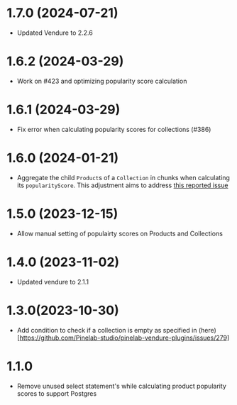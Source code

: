 # 1.7.0 (2024-07-21)

- Updated Vendure to 2.2.6

# 1.6.2 (2024-03-29)

- Work on #423 and optimizing popularity score calculation

# 1.6.1 (2024-03-29)

- Fix error when calculating popularity scores for collections (#386)

# 1.6.0 (2024-01-21)

- Aggregate the child `Product`s of a `Collection` in chunks when calculating its `popularityScore`. This adjustment aims to address [this reported issue](https://github.com/Pinelab-studio/pinelab-vendure-plugins/issues/303)

# 1.5.0 (2023-12-15)

- Allow manual setting of populairty scores on Products and Collections

# 1.4.0 (2023-11-02)

- Updated vendure to 2.1.1

# 1.3.0(2023-10-30)

- Add condition to check if a collection is empty as specified in (here)[https://github.com/Pinelab-studio/pinelab-vendure-plugins/issues/279]

# 1.1.0

- Remove unused select statement's while calculating product popularity scores to support Postgres

